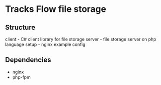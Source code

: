 Tracks Flow file storage
========================

Structure
---------

client - C# client library for file storage
server - file storage server on php language
setup - nginx example config

Dependencies
------------

* nginx
* php-fpm